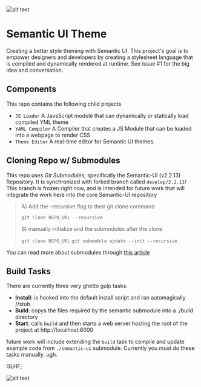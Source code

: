  ![alt text](https://i.imgur.com/AbdW8ND.png "Semantic UI Theme Logo")
 
# Semantic UI Theme

Creating a better style theming with Semantic UI. This project's goal is to empower designers and developers by creating a stylesheet language that is compiled and dynamically rendered at runtime. See issue #1 for the big idea and conversation.

## Components

This repo contains the following child projects

- `JS Loader` A JavsScript module that can dynamically or statically load compiled YML theme
- `YAML Compiler` A Compiler that creates a JS Module that can be loaded into a webpage to render CSS
- `Theme Editor` A real-time editor for Semantic UI themes.

## Cloning Repo w/ Submodules

This repo uses _Git Submodules_; specifically the Semantic-UI (v2.2.13) Repository. It is synchronized with forked branch called `develop/2.2.13`/ This branch is frozen right now, and is intended for future work that will integrate the work here into the core Semantic-UI repository

> A) Add the –recursive flag to their git clone command
>
> `git clone REPO_URL --recursive`
> 
> B) manually initialize and the submodules after the clone
>
> `git clone REPO_URL`
> `git submodule update --init --recursive`

You can read more about submodules through [this article](https://twoguysarguing.wordpress.com/2010/11/14/tie-git-submodules-to-a-particular-commit-or-branch/)

## Build Tasks

There are currently three very ghetto gulp tasks:

 - **Install**: is hooked into the default install script and ran automagically //stub
 - **Build**: copys the files required by the semantic submodule into a ./build directory
 - **Start**: calls `build` and then starts a web server hosting the root of the project at http://localhost:8000
 
 future work will include extending the `build` task to compile and update example code from `./semantic-ui` submodule. Currently you must do these tasks manually. ugh.

GLHF;

 ![alt text](https://i.imgur.com/cBWger3.jpg "I'm pickle Rick!!!!!!!!")
